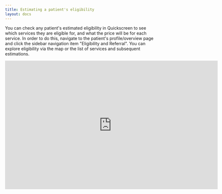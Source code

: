 ```yaml
---
title: Estimating a patient's eligibility
layout: docs
---
```


You can check any patient's estimated eligibility in Quickscreen to see which services they are eligible for, and what the price will be for each service. In order to do this, navigate to the patient's profile/overview page and click the sidebar navigation item "Eligibility and Referral". You can explore eligibility via the map or the list of services and subsequent estimations.

<iframe src="https://docs.google.com/presentation/d/1-4nEzuGLw8Tym1Ie9rhGKrGa54uT68Y-qDOReGOyzTs/embed?start=false&loop=false" frameborder="0" width="700" height="423" allowfullscreen="true" mozallowfullscreen="true" webkitallowfullscreen="true"></iframe>